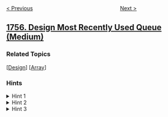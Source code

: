 <!--|This file generated by command(leetcode description); DO NOT EDIT.    |-->
<!--+----------------------------------------------------------------------+-->
<!--|@author    openset <openset.wang@gmail.com>                           |-->
<!--|@link      https://github.com/openset                                 |-->
<!--|@home      https://github.com/openset/leetcode                        |-->
<!--+----------------------------------------------------------------------+-->

[< Previous](../closest-subsequence-sum "Closest Subsequence Sum")
　　　　　　　　　　　　　　　　
[Next >](../recyclable-and-low-fat-products "Recyclable and Low Fat Products")

## [1756. Design Most Recently Used Queue (Medium)](https://leetcode.com/problems/design-most-recently-used-queue "")



### Related Topics
  [[Design](../../tag/design/README.md)]
  [[Array](../../tag/array/README.md)]

### Hints
<details>
<summary>Hint 1</summary>
You can store the data in an array and apply each fetch by moving the ith element to the end of the array (i.e, O(n) per operation).
</details>

<details>
<summary>Hint 2</summary>
A better way is to use the square root decomposition technique.
</details>

<details>
<summary>Hint 3</summary>
You can build chunks of size sqrt(n). For each fetch operation, You can search for the chunk which has the ith element and update it (i.e., O(sqrt(n)) per operation), and move this element to an empty chunk at the end.
</details>

